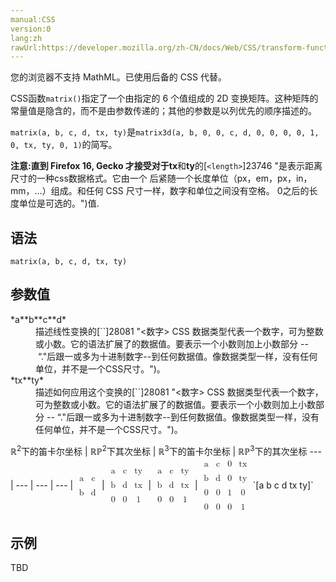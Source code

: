 ```yaml
---
manual:CSS
version:0
lang:zh
rawUrl:https://developer.mozilla.org/zh-CN/docs/Web/CSS/transform-function/matrix
---
```






您的浏览器不支持 MathML。已使用后备的 CSS 代替。




CSS函数`matrix()`指定了一个由指定的 6 个值组成的 2D 变换矩阵。这种矩阵的常量值是隐含的，而不是由参数传递的；其他的参数是以列优先的顺序描述的。



`matrix(a, b, c, d, tx, ty)`是`matrix3d(a, b, 0, 0, c, d, 0, 0, 0, 0, 1, 0, tx, ty, 0, 1)`的简写。

**注意:**直到 Firefox 16, Gecko 才接受对于**tx**和**ty**的[`<length>`]23746 "是表示距离尺寸的一种css数据格式。它由一个 <number> 后紧随一个长度单位（px，em，px，in，mm，...）组成。和任何 CSS 尺寸一样，数字和单位之间没有空格。<number> 0之后的长度单位是可选的。")值.

## 语法<a name="语法"></a>

```
matrix(a, b, c, d, tx, ty)

```

## 参数值<a name="参数值"></a>
<dl><dt id=''>*a**b**c**d*</dt><dd>描述线性变换的[`<number>`]28081 "<数字> CSS 数据类型代表一个数字，可为整数或小数。它的语法扩展了<integer>的数据值。要表示一个小数则加上小数部分 -- “."后跟一或多为十进制数字--到任何<integer>数据值。像<integer>数据类型一样，<number>没有任何单位，并不是一个CSS尺寸。")。</dd><dt id=''>*tx**ty*</dt><dd>描述如何应用这个变换的[`<number>`]28081 "<数字> CSS 数据类型代表一个数字，可为整数或小数。它的语法扩展了<integer>的数据值。要表示一个小数则加上小数部分 -- “."后跟一或多为十进制数字--到任何<integer>数据值。像<integer>数据类型一样，<number>没有任何单位，并不是一个CSS尺寸。")。</dd></dl>
ℝ<sup>2</sup>下的笛卡尔坐标 | ℝℙ<sup>2</sup>下其次坐标 | ℝ<sup>3</sup>下的笛卡尔坐标 | ℝℙ<sup>3</sup>下的其次坐标 
 ---  |  ---  |  ---  |  ---  | 
<math><mfenced><mtable><mtr><mtd>a</mtd><mtd>c</mtd></mtr><mtr><mtd>b</mtd><mtd>d</mtd></mtr></mtable></mfenced></math> | <math><mfenced><mtable><mtr><mtd>a</mtd><mtd>c</mtd><mtd>ty</mtd></mtr><mtr><mtd>b</mtd><mtd>d</mtd><mtd>tx</mtd></mtr><mtr><mtd>0</mtd><mtd>0</mtd><mtd>1</mtd></mtr></mtable></mfenced></math> | <math><mfenced><mtable><mtr><mtd>a</mtd><mtd>c</mtd><mtd>ty</mtd></mtr><mtr><mtd>b</mtd><mtd>d</mtd><mtd>tx</mtd></mtr><mtr><mtd>0</mtd><mtd>0</mtd><mtd>1</mtd></mtr></mtable></mfenced></math> | <math><mfenced><mtable><mtr><mtd>a</mtd><mtd>c</mtd><mtd>0</mtd><mtd>tx</mtd></mtr><mtr><mtd>b</mtd><mtd>d</mtd><mtd>0</mtd><mtd>ty</mtd></mtr><mtr><mtd>0</mtd><mtd>0</mtd><mtd>1</mtd><mtd>0</mtd></mtr><mtr><mtd>0</mtd><mtd>0</mtd><mtd>0</mtd><mtd>1</mtd></mtr></mtable></mfenced></math> 
`[a b c d tx ty]` 


## 示例<a name="示例"></a>


TBD




